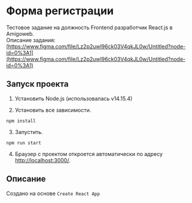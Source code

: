 # Форма регистрации

Тестовое задание на должность Frontend разработчик React.js в Amigoweb.\
Описание задания: [https://www.figma.com/file/Lz2p2uwl96ck03V4qkJL0w/Untitled?node-id=0%3A1](https://www.figma.com/file/Lz2p2uwl96ck03V4qkJL0w/Untitled?node-id=0%3A1)

## Запуск проекта

1. Установить Node.js (использовалась v14.15.4)

2. Установить все зависимости.

```shell
npm install
```

3. Запустить.

```shell
npm run start
```

4. Браузер с проектом откроется автоматически по адресу
[http://localhost:3000/](http://localhost:3000/).


## Описание

Создано на основе `Create React App` 
